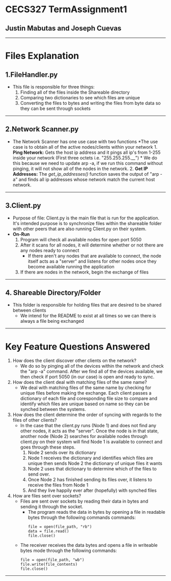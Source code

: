 # CECS327 TermAssignment1
## Justin Mabutas and Joseph Cuevas
---
# **Files Explanation**
## 1.FileHandler.py
  * This file is responsible for three things: 
      1. Finding all of the files inside the Shareable directory
      2. Comparing two dictionaries to see which files are unique
      3. Converting the files to bytes and writing the files from byte data so they can be sent through sockets
---
## 2.Network Scanner.py
  * The Network Scanner has one use case with two functions
      *The use case is to obtain all of the active nodes/clients within your network
          1. **Ping Network:** Gets the host ip address and it pings all ip's from 1-255 inside your network (First three octets i.e. "255.255.255.__")
            * We do this because we need to update arp -a, if we run this command without pinging, it will not show all of the nodes in the network.
          2. **Get IP Addresses:** The *get_ip_addresses()* function saves the output of "arp -a" and finds all ip addresses whose network match the current host network.
---
## 3.Client.py
  * Purpose of file: Client.py is the main file that is run for the application. It's intended purpose is to synchronize files within the shareable folder with other peers that are also running Client.py on their system.
  * **On-Run** 
    1. Program will check all available nodes for open port 5050
    2. After it scans for all nodes, it will determine whether or not there are any nodes ready to connect
       * If there aren't any nodes that are available to connect, the node itself acts as a "server" and listens for other nodes once they become available running the application
    3. If there are nodes in the network, begin the exchange of files
---
## 4. Shareable Directory/Folder
  * This folder is responsible for holding files that are desired to be shared between clients
     * We intend for the README to exist at all times so we can there is always a file being exchanged

---
# Key Feature Questions Answered
1. How does the client discover other clients on the network?
   * We do so by pinging all of the devices within the network and check the "arp -a" command. After we find all of the devices available, we then check if port 5050 (in our case) is open and ready to sync.
2. How does the client deal with matching files of the same name?
   * We deal with matching files of the same name by checking for unique files before making the exchange. Each client passes a dictionary of each file and coresponding file size to compare and identify which files are unique based on name so they can be synched between the systems.
3. How does the client determine the order of syncing with regards to the files of other clients?
   * In the case that the client.py runs (Node 1) and does not find any other nodes, it acts as the "server". Once the node is in that state, another node (Node 2) searches for available nodes through client.py on their system will find Node 1 is available to connect and goes through these steps.
     1. Node 2 sends over its dictionary
     2. Node 1 receives the dictionary and identifies which files are unique then sends Node 2 the dictionary of unique files it wants
     3. Node 2 uses that dictionary to determine which of the files to send over.
     4. Once Node 2 has finished sending its files over, it listens to receive the files from Node 1
     5. And they live happily ever after (hopefully) with synched files
4. How are files sent over sockets?
   * Files are sent over sockets by reading their data in bytes and sending it through the socket.
     * The program reads the data in bytes by opening a file in readable bytes through the following commands commands:
       ```
       file = open(file_path, "rb")
       data = file.read()
       file.close()
       ```
   *  The receiver receives the data bytes and opens a file in writeable bytes mode through the following commands:
       ```
       file = open(file_path, "wb")
       file.write(file_contents)
       file.close()
       ```
---
